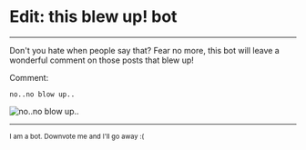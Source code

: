 # Edit: this blew up! bot
---
Don't you hate when people say that? Fear no more, this bot will leave a wonderful comment on those posts that blew up!

Comment:


`no..no blow up..`

![no..no blow up..](http://m.memegen.com/1494ir.jpg)
***
<sub>I am a bot. Downvote me and I'll go away :(</sub>